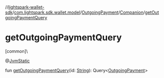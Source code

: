 //[lightspark-wallet-sdk](../../../../index.md)/[com.lightspark.sdk.wallet.model](../../index.md)/[OutgoingPayment](../index.md)/[Companion](index.md)/[getOutgoingPaymentQuery](get-outgoing-payment-query.md)

# getOutgoingPaymentQuery

[common]\

@[JvmStatic](https://kotlinlang.org/api/latest/jvm/stdlib/kotlin.jvm/-jvm-static/index.html)

fun [getOutgoingPaymentQuery](get-outgoing-payment-query.md)(id: [String](https://kotlinlang.org/api/latest/jvm/stdlib/kotlin/-string/index.html)): Query&lt;[OutgoingPayment](../index.md)&gt;

